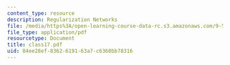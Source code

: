 ```yaml
---
content_type: resource
description: Regularization Networks
file: /media/https%3A/open-learning-course-data-rc.s3.amazonaws.com/9-520-statistical-learning-theory-and-applications-spring-2003/84ee28ef8362619163a7c6360bb78316_class17.pdf
file_type: application/pdf
resourcetype: Document
title: class17.pdf
uid: 84ee28ef-8362-6191-63a7-c6360bb78316
---
```

